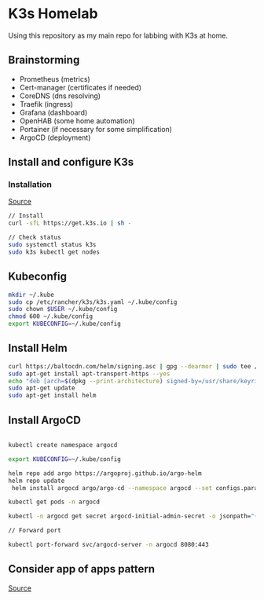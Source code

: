 # K3s Homelab

Using this repository as my main repo for labbing with K3s at home.

## Brainstorming

- Prometheus (metrics)
- Cert-manager (certificates if needed)
- CoreDNS (dns resolving)
- Traefik (ingress)
- Grafana (dashboard)
- OpenHAB (some home automation)
- Portainer (if necessary for some simplification)
- ArgoCD (deployment)

## Install and configure K3s

### Installation

[Source](https://lumochift.org/blog/k3s-argocd#installing-k3s)

```bash
// Install
curl -sfL https://get.k3s.io | sh -

// Check status
sudo systemctl status k3s
sudo k3s kubectl get nodes
```

## Kubeconfig

```bash
mkdir ~/.kube
sudo cp /etc/rancher/k3s/k3s.yaml ~/.kube/config
sudo chown $USER ~/.kube/config
chmod 600 ~/.kube/config
export KUBECONFIG=~/.kube/config
```

## Install Helm

```bash
curl https://baltocdn.com/helm/signing.asc | gpg --dearmor | sudo tee /usr/share/keyrings/helm.gpg > /dev/null
sudo apt-get install apt-transport-https --yes
echo "deb [arch=$(dpkg --print-architecture) signed-by=/usr/share/keyrings/helm.gpg] https://baltocdn.com/helm/stable/debian/ all main" | sudo tee /etc/apt/sources.list.d/helm-stable-debian.list
sudo apt-get update
sudo apt-get install helm
```

## Install ArgoCD

```bash

kubectl create namespace argocd

export KUBECONFIG=~/.kube/config

helm repo add argo https://argoproj.github.io/argo-helm
helm repo update
 helm install argocd argo/argo-cd --namespace argocd --set configs.params."server\.insecure"=true

kubectl get pods -n argocd

kubectl -n argocd get secret argocd-initial-admin-secret -o jsonpath="{.data.password}" | base64 -d

// Forward port

kubectl port-forward svc/argocd-server -n argocd 8080:443

```

## Consider app of apps pattern

[Source](https://argo-cd.readthedocs.io/en/stable/operator-manual/cluster-bootstrapping/)

